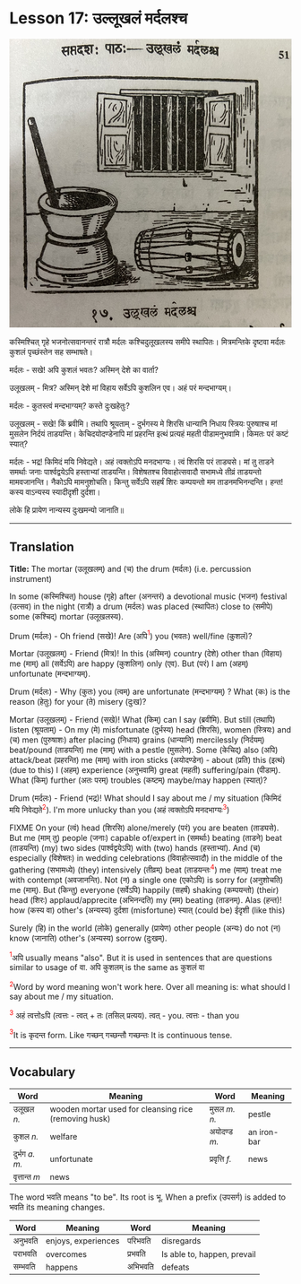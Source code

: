 # Lesson 17: उल्लूखलं मर्दलश्च

![picture of mortar and drum](./images/r1l17.jpg)

कस्मिश्चित् गृहे भजनोत्सवानन्तरं रात्रौ मर्दलः कश्चिदुलूखलस्य समीपे स्थापितः।  मित्रमन्तिके दृष्टवा मर्दलः कुशलं पृच्छंस्तेन सह सम्भाषते।

मर्दलः - सखे! अपि कुशलं भवतः? अस्मिन् देशे का वार्ता?

उलूखलम् - मित्र? अस्मिन् देशे मां विहाय सर्वेऽपि कुशलिन एव। अहं परं मन्दभाग्यम्।

मर्दलः - कुतस्त्वं मन्दभाग्यम्? कस्ते दुःखहेतुः?

उलूखलम् - सखे! किं ब्रवीमि। तथापि श्रूयताम् - दुर्भगस्य मे शिरसि धान्यानि निधाय स्त्रियः पुरुषाश्च मां मुसलेन निर्दयं ताडयन्ति। केचिदयोदण्डेनापि मां प्रहरन्ति इत्थं प्रत्यहं महती पीडामनुभवामि। किमतः परं कष्टं स्यात्?

मर्दलः - भद्र! किमिदं मयि निवेद्यते। अहं त्वक्तोऽपि मनदभाग्यः। त्वं शिरसि परं ताड्यसे। मां तु ताडने समर्थाः जनाः पार्श्वद्वयेऽपि हस्ताभ्यां ताडयन्ति। विशेषतश्च विवाहोत्सवादौ सभामध्ये तीव्रं ताडयन्तो मामवजानन्ति। नैकोऽपि मामनुशोचति। किन्तु सर्वेऽपि सहर्षं शिरः कम्पयन्तो मम ताडनमभिनन्दन्ति। हन्त! कस्य वाऽन्यस्य स्यादीदृशी दुर्दशा।

लोके हि प्रायेण नान्यस्य दुःखमन्यो जानाति॥

---

## Translation

**Title:** The mortar (उलूखलम्) and (च) the drum (मर्दलः) (i.e. percussion instrument) 

In some (कस्मिश्चित्) house (गृहे) after (अनन्तरं) a devotional music (भजन) festival (उत्सव) in the night (रात्रौ) a drum (मर्दलः) was placed (स्थापितः) close to (समीपे) some (कश्चिद्) mortar (उलूखलस्य).

Drum (मर्दलः) - Oh friend (सखे)! Are (अपि<span style="color:red"><sup>1</sup></span>) you (भवतः) well/fine (कुशलं)?

Mortar (उलूखलम्) - Friend (मित्र)! In this (अस्मिन्) country (देशे) other than (विहाय) me (माम्) all (सर्वेऽपि) are happy (कुशलिन) only (एव). But (परं) I am (अहम्) unfortunate (मन्दभाग्यम्).

Drum (मर्दलः) - Why (कुतः) you (त्वम्) are unfortunate (मन्दभाग्यम्) ? What (कः) is the reason (हेतुः) for your (ते) misery (दुःख)?

Mortar (उलूखलम्) - Friend (सखे)! What (किम्) can I say (ब्रवीमि). But still (तथापि) listen (श्रूयताम्) -  On my (मे) misfortunate (दुर्भस्य) head (शिरसि), women (स्त्रियः) and (च) men (पुरुषाशः) after placing (निधाय) grains (धान्यानि) mercilessly (निर्दयम्) beat/pound (ताडयन्ति) me (माम्) with a pestle (मुसलेन). Some (केचिद्) also (अपि) attack/beat (प्रहरन्ति) me (माम्) with iron sticks (अयोदण्डेन) - about (प्रति) this (इत्थं) (due to this) I (अहम्) experience (अनुभवामि) great (महती) suffering/pain (पीडाम्). What (किम्) further (अतः परम्) troubles (कष्टम्) maybe/may happen (स्यात्)?

Drum (मर्दलः) - Friend (भद्र)! What should I say about me / my situation (किमिदं मयि निवेद्यते<span style="color:red"><sup>2</sup></span>).  I'm more unlucky than you (अहं त्वक्तोऽपि मनदभाग्यः<span style="color:red"><sup>3</sup></span>)

FIXME
On your (त्वं)  head (शिरसि) alone/merely (परं) you are beaten (ताड्यसे). But me (माम् तु) people (जनाः) capable of/expert in (समर्थाः) beating (ताडने) beat (ताडयन्ति) (my) two sides (पार्श्वद्वयेऽपि) with (two) hands (हस्ताभ्यां). And (च) especially (विशेषतः) in wedding celebrations (विवाहोत्सवादौ) in the middle of the gathering (सभामध्ये) (they) intensively (तीव्रम्) beat (ताडयन्तः<span style="color:red"><sup>4</sup></span>) me (माम्) treat me with contempt (अवजानन्ति). Not (न) a single one (एकोऽपि) is sorry for (अनुशोचति) me (माम्). But (किन्तु) everyone (सर्वेऽपि) happily (सहर्षं) shaking (कम्पयन्तो) (their) head (शिरः) applaud/apprecite (अभिनन्दति) my (मम) beating (ताडनम्‌). Alas (हन्त)! how (कस्य वा) other's (अन्यस्य) दुर्दशा (misfortune) स्यात् (could be) ईदृशी (like this) 

Surely (हि) in the world (लोके) generally (प्रायेण) other people (अन्यः) do not (न) know (जानाति) other's (अन्यस्य) sorrow (दुःखम्).


<span style="color:red"><sup>1</sup></span>अपि usually means "also". But it is used in sentences that are questions similar to usage of वा. अपि कुशलम् is the same as कुशलं वा

<span style="color:red"><sup>2</sup></span>Word by word meaning won't work here. Over all meaning is: what should I say about me / my situation.

<span style="color:red"><sup>3</sup></span>
अहं त्वत्तोsपि (त्वत्तः - त्वत् + तः (तसिल् प्रत्यय). त्वत् - you. त्वत्तः - than you

<span style="color:red"><sup>3</sup></span>It is कृदन्त form. Like गच्छन् गच्छन्तौ गच्छन्तः It is continuous tense.

---

## Vocabulary

| Word | Meaning | Word | Meaning |
| --- | --- | --- | --- |
| उलूखल *n.* | wooden mortar used for cleansing rice (removing husk) | मुसल *m. n.* | pestle| 
| कुशल *n.* | welfare | अयोदण्ड *m.* | an iron-bar |
| दुर्भग *a. m.* | unfortunate | प्रवृत्ति *f.* | news|
| वृत्तान्त *m* | news | | |

The word भवति means "to be". Its root is भू. When a prefix (उपसर्ग) is added to भवति its meaning changes.

| Word | Meaning | Word | Meaning |
| --- | --- | --- | --- |
| अनुभवति | enjoys, experiences | परिभवति | disregards |
| पराभवति | overcomes | प्रभवति | Is able to, happen, prevail |
| सम्भवति | happens | अभिभवति | defeats |